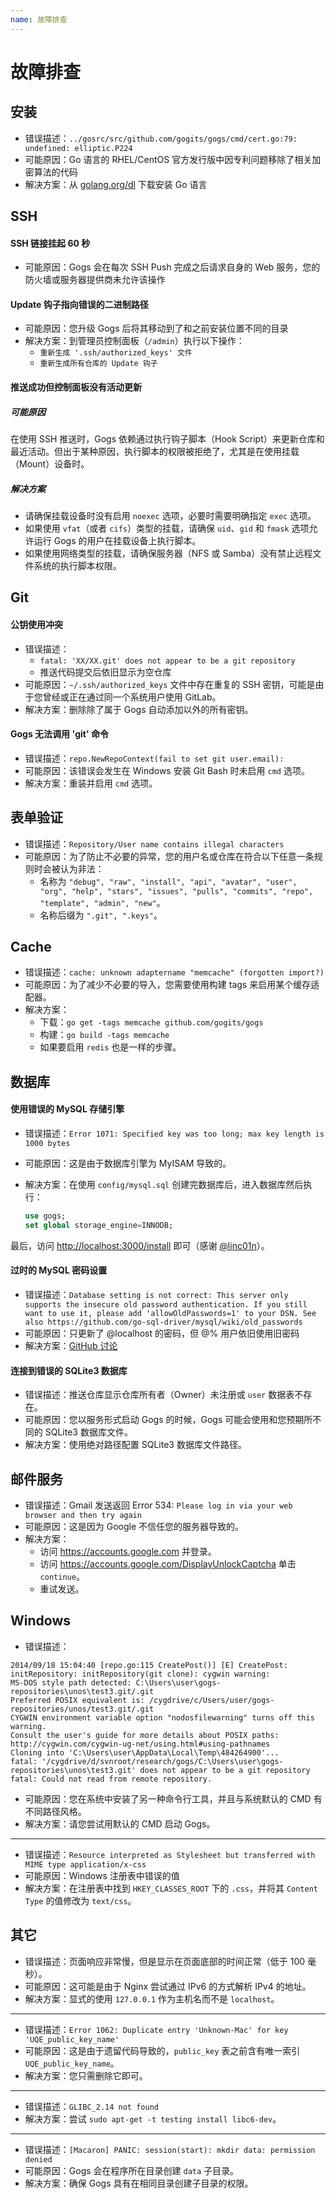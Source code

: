 ```yaml
---
name: 故障排查
---
```


# 故障排查

## 安装

- 错误描述：`../gosrc/src/github.com/gogits/gogs/cmd/cert.go:79: undefined: elliptic.P224`
- 可能原因：Go 语言的 RHEL/CentOS 官方发行版中因专利问题移除了相关加密算法的代码
- 解决方案：从 [golang.org/dl](http://golang.org/dl) 下载安装 Go 语言

## SSH

#### SSH 链接挂起 60 秒

- 可能原因：Gogs 会在每次 SSH Push 完成之后请求自身的 Web 服务，您的防火墙或服务器提供商未允许该操作

#### Update 钩子指向错误的二进制路径

- 可能原因：您升级 Gogs 后将其移动到了和之前安装位置不同的目录
- 解决方案：到管理员控制面板（`/admin`）执行以下操作：
	- `重新生成 '.ssh/authorized_keys' 文件`
	- `重新生成所有仓库的 Update 钩子`

#### 推送成功但控制面板没有活动更新

##### 可能原因

在使用 SSH 推送时，Gogs 依赖通过执行钩子脚本（Hook Script）来更新仓库和最近活动。但出于某种原因，执行脚本的权限被拒绝了，尤其是在使用挂载（Mount）设备时。

##### 解决方案

- 请确保挂载设备时没有启用 `noexec` 选项，必要时需要明确指定 `exec` 选项。
- 如果使用 `vfat`（或者 `cifs`）类型的挂载，请确保 `uid`、`gid` 和 `fmask` 选项允许运行 Gogs 的用户在挂载设备上执行脚本。
- 如果使用网络类型的挂载，请确保服务器（NFS 或 Samba）没有禁止远程文件系统的执行脚本权限。

## Git

#### 公钥使用冲突

- 错误描述：
	- `fatal: 'XX/XX.git' does not appear to be a git repository`
	- 推送代码提交后依旧显示为空仓库
- 可能原因：`~/.ssh/authorized_keys` 文件中存在重复的 SSH 密钥，可能是由于您曾经或正在通过同一个系统用户使用 GitLab。
- 解决方案：删除除了属于 Gogs 自动添加以外的所有密钥。

#### Gogs 无法调用 'git' 命令

- 错误描述：`repo.NewRepoContext(fail to set git user.email):`
- 可能原因：该错误会发生在 Windows 安装 Git Bash 时未启用 `cmd` 选项。
- 解决方案：重装并启用 `cmd` 选项。

## 表单验证

- 错误描述：`Repository/User name contains illegal characters`
- 可能原因：为了防止不必要的异常，您的用户名或仓库在符合以下任意一条规则时会被认为非法：
	- 名称为 `"debug", "raw", "install", "api", "avatar", "user", "org", "help", "stars", "issues", "pulls", "commits", "repo", "template", "admin", "new"`。
	- 名称后缀为 `".git", ".keys"`。

## Cache

- 错误描述：`cache: unknown adaptername "memcache" (forgotten import?)`
- 可能原因：为了减少不必要的导入，您需要使用构建 tags 来启用某个缓存适配器。
- 解决方案：
	- 下载：`go get -tags memcache github.com/gogits/gogs`
	- 构建：`go build -tags memcache`
	- 如果要启用 `redis` 也是一样的步骤。

## 数据库

#### 使用错误的 MySQL 存储引擎

- 错误描述：`Error 1071: Specified key was too long; max key length is 1000 bytes`
- 可能原因：这是由于数据库引擎为 MyISAM 导致的。
- 解决方案：在使用 `config/mysql.sql` 创建完数据库后，进入数据库然后执行：

	```sql
	use gogs;
	set global storage_engine=INNODB;
	```

最后，访问 [http://localhost:3000/install](http://localhost:3000/install) 即可（感谢 [@linc01n](https://github.com/linc01n)）。

#### 过时的 MySQL 密码设置

- 错误描述：`Database setting is not correct: This server only supports the insecure old password authentication. If you still want to use it, please add 'allowOldPasswords=1' to your DSN. See also https://github.com/go-sql-driver/mysql/wiki/old_passwords`
- 可能原因：只更新了 @localhost 的密码，但 @% 用户依旧使用旧密码
- 解决方案：[GitHub 讨论](https://github.com/gogits/gogs/issues/385#issuecomment-54357073)

#### 连接到错误的 SQLite3 数据库

- 错误描述：推送仓库显示仓库所有者（Owner）未注册或 `user` 数据表不存在。
- 可能原因：您以服务形式启动 Gogs 的时候，Gogs 可能会使用和您预期所不同的 SQLite3 数据库文件。
- 解决方案：使用绝对路径配置 SQLite3 数据库文件路径。

## 邮件服务

- 错误描述：Gmail 发送返回 Error 534: `Please log in via your web browser and then try again`
- 可能原因：这是因为 Google 不信任您的服务器导致的。
- 解决方案：
	- 访问 https://accounts.google.com 并登录。
	- 访问 https://accounts.google.com/DisplayUnlockCaptcha 单击 `continue`。
	- 重试发送。

## Windows

- 错误描述：

```
2014/09/18 15:04:40 [repo.go:115 CreatePost()] [E] CreatePost: initRepository: initRepository(git clone): cygwin warning:
MS-DOS style path detected: C:\Users\user\gogs-repositories\unos\test3.git/.git
Preferred POSIX equivalent is: /cygdrive/c/Users/user/gogs-repositories/unos/test3.git/.git
CYGWIN environment variable option "nodosfilewarning" turns off this warning.
Consult the user's guide for more details about POSIX paths:
http://cygwin.com/cygwin-ug-net/using.html#using-pathnames
Cloning into 'C:\Users\user\AppData\Local\Temp\484264900'...
fatal: '/cygdrive/d/svnroot/research/gogs/C:\Users\user\gogs-repositories\unos\test3.git' does not appear to be a git repository
fatal: Could not read from remote repository.
```

- 可能原因：您在系统中安装了另一种命令行工具，并且与系统默认的 CMD 有不同路径风格。
- 解决方案：请您尝试用默认的 CMD 启动 Gogs。

-----

- 错误描述：`Resource interpreted as Stylesheet but transferred with MIME type application/x-css`
- 可能原因：Windows 注册表中错误的值
- 解决方案：在注册表中找到 `HKEY_CLASSES_ROOT` 下的 `.css`，并将其 `Content Type` 的值修改为 `text/css`。

## 其它

- 错误描述：页面响应非常慢，但是显示在页面底部的时间正常（低于 100 毫秒）。
- 可能原因：这可能是由于 Nginx 尝试通过 IPv6 的方式解析 IPv4 的地址。
- 解决方案：显式的使用 `127.0.0.1` 作为主机名而不是 `localhost`。

-----

- 错误描述：`Error 1062: Duplicate entry 'Unknown-Mac' for key 'UQE_public_key_name'`
- 可能原因：这是由于遗留代码导致的，`public_key` 表之前含有唯一索引 `UQE_public_key_name`。
- 解决方案：您只需删除它即可。

-----

- 错误描述：`GLIBC_2.14 not found`
- 解决方案：尝试 `sudo apt-get -t testing install libc6-dev`。

-----

- 错误描述：`[Macaron] PANIC: session(start): mkdir data: permission denied`
- 可能原因：Gogs 会在程序所在目录创建 `data` 子目录。
- 解决方案：确保 Gogs 具有在相同目录创建子目录的权限。
